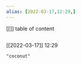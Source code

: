 ```yaml
---
alias: [2022-03-17,12:29,]
---
```

[[]]
table of content
```toc
```

[[2022-03-17]] 12:29

```query
"coconut"
```